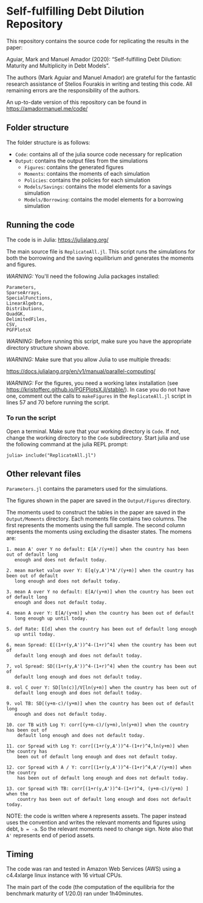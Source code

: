 # Self-fulfilling Debt Dilution Repository

This repository contains the source code for replicating the results in the paper:

   Aguiar, Mark and Manuel Amador (2020): “Self-fulfilling Debt Dilution: 
   Maturity and Multiplicity in Debt Models”.

The authors (Mark Aguiar and Manuel Amador) are grateful for the fantastic research assistance of 
Stelios Fourakis in writing and testing this code. All remaining errors are the responsibility 
of the authors.

An up-to-date version of this repository can be found in https://amadormanuel.me/code/

## Folder structure 

The folder structure is as follows:

- `Code`: contains all of the julia source code necessary for replication
- `Output`: contains the output files from the simulations
    - `Figures`: contains the generated figures
    - `Moments`: contains the moments of each simulation
    - `Policies`: contains the policies for each simulation
    - `Models/Savings`: contains the model elements for a savings simulation
    - `Models/Borrowing`: contains the model elements for a borrowing simulation

## Running the code

The code is in Julia: https://julialang.org/

The main source file is `ReplicateAll.jl`. This script runs the simulations for
both the borrowing and the saving equilibrium and generates the moments
and figures. 

_WARNING:_ You'll need the following Julia packages installed: 

    Parameters,
    SparseArrays,
    SpecialFunctions,
    LinearAlgebra,
    Distributions,
    QuadGK,
    DelimitedFiles,
    CSV,
    PGFPlotsX

_WARNING:_ Before running this script, make sure you have the appropriate 
directory structure shown above. 

_WARNING:_ Make sure that you allow Julia to use multiple threads: 

https://docs.julialang.org/en/v1/manual/parallel-computing/


_WARNING:_ For the figures, you need a working latex installation (see 
https://kristofferc.github.io/PGFPlotsX.jl/stable/).  In case you do not 
have one, comment out the calls to `makeFigures` in the `ReplicateAll.jl` 
script in lines 57 and 70 before running the script.

### To run the script

Open a terminal. Make sure that your working directory is `Code`. If not, change
the working directory to the `Code` subdirectory. Start julia and use the 
following command at the julia REPL prompt:
    
    julia> include("ReplicateAll.jl")

## Other relevant files 

`Parameters.jl` contains the parameters used for the simulations. 

The figures shown in the paper are saved in the `Output/Figures` directory. 

The moments used to construct the tables in the paper are saved in the 
`Output/Moments` directory. Each moments file contains two columns. 
The first represents the moments using the full sample. 
The second column represents the moments using excluding the disaster states. 
The momens are:

    1. mean A' over Y no default: E[A'/(y+m)] when the country has been out of default long 
       enough and does not default today.

    2. mean market value over Y: E[q(y,A')*A'/(y+m)] when the country has been out of default 
       long enough and does not default today.

    3. mean A over Y no default: E[A/(y+m)] when the country has been out of default long 
       enough and does not default today.

    4. mean A over Y: E[A/(y+m)] when the country has been out of default 
       long enough up until today.

    5. def Rate: E[d] when the country has been out of default long enough 
       up until today.

    6. mean Spread: E[(1+r(y,A'))^4-(1+r)^4] when the country has been out of 
       default long enough and does not default today.

    7. vol Spread: SD[(1+r(y,A'))^4-(1+r)^4] when the country has been out of 
       default long enough and does not default today.

    8. vol C over Y: SD[ln(c)]/V[ln(y+m)] when the country has been out of 
       default long enough and does not default today.

    9. vol TB: SD[(y+m-c)/(y+m)] when the country has been out of default long 
       enough and does not default today.

    10. cor TB with Log Y: corr[(y+m-c)/(y+m),ln(y+m)] when the country has been out of 
        default long enough and does not default today.

    11. cor Spread with Log Y: corr[(1+r(y,A'))^4-(1+r)^4,ln(y+m)] when the country has 
        been out of default long enough and does not default today.

    12. cor Spread with A / Y: corr[(1+r(y,A'))^4-(1+r)^4,A'/(y+m)] when the country 
        has been out of default long enough and does not default today.

    13. cor Spread with TB: corr[(1+r(y,A'))^4-(1+r)^4, (y+m-c)/(y+m) ] when the 
        country has been out of default long enough and does not default today.

NOTE: the code is written where `A` represents assets. The paper instead uses 
the convention and writes the relevant moments and figures using debt, `b = -a`. 
So the relevant moments need to change sign. Note also that `A'` represents
end of period assets.


## Timing

The code was ran and tested in Amazon Web Services (AWS) using a 
c4.4xlarge linux instance with 16 virtual CPUs. 

The main part of the code (the computation of the equilibria for the benchmark
maturity of 1/20.0) ran under 1h40minutes.

